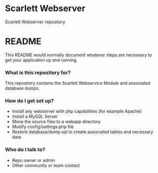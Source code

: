 # Scarlett Webserver
Scarlett Webserver repository

# README #

This README would normally document whatever steps are necessary to get your application up and running.

### What is this repository for? ###

This repository contains the Scarlett Webservice Module and associated database dumps.

### How do I get set up? ###

* Install any webserver with php capabilities (for example Apache)
* Install a MySQL Server
* Move the source files to a webapp directory
* Modify config/settings.php file 
* Restore database/dump.sql to create associated tables and necessary data

### Who do I talk to? ###

* Repo owner or admin
* Other community or team contact

